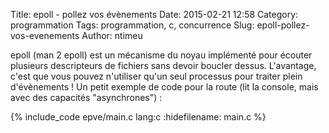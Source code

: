 Title: epoll - pollez vos évènements
Date: 2015-02-21 12:58
Category: programmation
Tags: programmation, c, concurrence
Slug: epoll-pollez-vos-evenements
Author: ntimeu

epoll (man 2 epoll) est un mécanisme du noyau implémenté pour écouter plusieurs
descripteurs de fichiers sans devoir boucler dessus. L'avantage, c'est que vous
pouvez n'utiliser qu'un seul processus pour traiter plein d'évènements ! Un
petit exemple de code pour la route (lit la console, mais avec des capacités
"asynchrones") :

{% include_code epve/main.c lang:c :hidefilename: main.c %}

